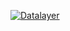 [![Datalayer](https://datalayer.s3.us-east-1.amazonaws.com/datalayer-25.svg)](https://datalayer.io)
